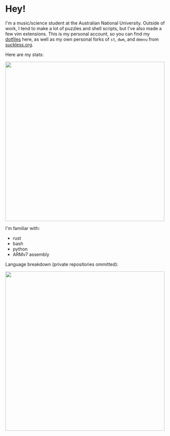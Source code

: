 # Hey!

I'm a music/science student at the Australian National University. Outside of work, I tend to make a lot of puzzles and shell scripts, but I've also made a few vim extensions. This is my personal account, so you can find my [dotfiles](https://github.com/nebulaeandstars/dotfiles) here, as well as my own personal forks of `st`, `dwm`, and `dmenu` from [suckless.org](https://suckless.org).

Here are my stats:

<img width=500 src="https://github-readme-stats.vercel.app/api?username=nebulaeandstars&show_icons=true&hide_border=true&&count_private=true&include_all_commits=true&theme=nightowl" />

I'm familiar with:
- rust
- bash
- python
- ARMv7 assembly

Language breakdown (private repositories ommitted):

<img width=500 src="https://github-readme-stats.vercel.app/api/top-langs/?username=nebulaeandstars&show_icons=true&hide_border=true&&count_private=true&include_all_commits=true&theme=nightowl&layout=compact&exclude_repo=dwm,st,xmenu,dmenu&langs_count=5&card_width=450" />
